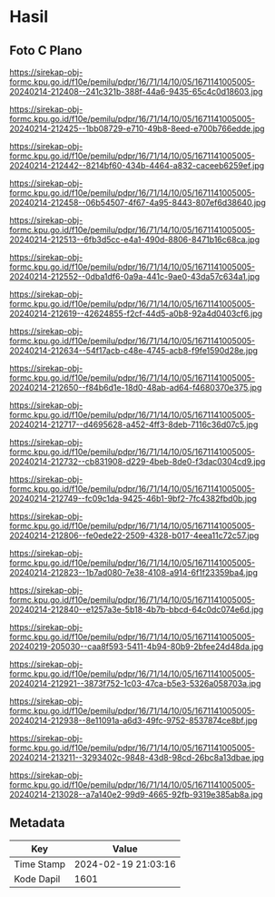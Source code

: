 # Hasil

## Foto C Plano

https://sirekap-obj-formc.kpu.go.id/f10e/pemilu/pdpr/16/71/14/10/05/1671141005005-20240214-212408--241c321b-388f-44a6-9435-65c4c0d18603.jpg

https://sirekap-obj-formc.kpu.go.id/f10e/pemilu/pdpr/16/71/14/10/05/1671141005005-20240214-212425--1bb08729-e710-49b8-8eed-e700b766edde.jpg

https://sirekap-obj-formc.kpu.go.id/f10e/pemilu/pdpr/16/71/14/10/05/1671141005005-20240214-212442--8214bf60-434b-4464-a832-caceeb6259ef.jpg

https://sirekap-obj-formc.kpu.go.id/f10e/pemilu/pdpr/16/71/14/10/05/1671141005005-20240214-212458--06b54507-4f67-4a95-8443-807ef6d38640.jpg

https://sirekap-obj-formc.kpu.go.id/f10e/pemilu/pdpr/16/71/14/10/05/1671141005005-20240214-212513--6fb3d5cc-e4a1-490d-8806-8471b16c68ca.jpg

https://sirekap-obj-formc.kpu.go.id/f10e/pemilu/pdpr/16/71/14/10/05/1671141005005-20240214-212552--0dba1df6-0a9a-441c-9ae0-43da57c634a1.jpg

https://sirekap-obj-formc.kpu.go.id/f10e/pemilu/pdpr/16/71/14/10/05/1671141005005-20240214-212619--42624855-f2cf-44d5-a0b8-92a4d0403cf6.jpg

https://sirekap-obj-formc.kpu.go.id/f10e/pemilu/pdpr/16/71/14/10/05/1671141005005-20240214-212634--54f17acb-c48e-4745-acb8-f9fe1590d28e.jpg

https://sirekap-obj-formc.kpu.go.id/f10e/pemilu/pdpr/16/71/14/10/05/1671141005005-20240214-212650--f84b6d1e-18d0-48ab-ad64-f4680370e375.jpg

https://sirekap-obj-formc.kpu.go.id/f10e/pemilu/pdpr/16/71/14/10/05/1671141005005-20240214-212717--d4695628-a452-4ff3-8deb-7116c36d07c5.jpg

https://sirekap-obj-formc.kpu.go.id/f10e/pemilu/pdpr/16/71/14/10/05/1671141005005-20240214-212732--cb831908-d229-4beb-8de0-f3dac0304cd9.jpg

https://sirekap-obj-formc.kpu.go.id/f10e/pemilu/pdpr/16/71/14/10/05/1671141005005-20240214-212749--fc09c1da-9425-46b1-9bf2-7fc4382fbd0b.jpg

https://sirekap-obj-formc.kpu.go.id/f10e/pemilu/pdpr/16/71/14/10/05/1671141005005-20240214-212806--fe0ede22-2509-4328-b017-4eea11c72c57.jpg

https://sirekap-obj-formc.kpu.go.id/f10e/pemilu/pdpr/16/71/14/10/05/1671141005005-20240214-212823--1b7ad080-7e38-4108-a914-6f1f23359ba4.jpg

https://sirekap-obj-formc.kpu.go.id/f10e/pemilu/pdpr/16/71/14/10/05/1671141005005-20240214-212840--e1257a3e-5b18-4b7b-bbcd-64c0dc074e6d.jpg

https://sirekap-obj-formc.kpu.go.id/f10e/pemilu/pdpr/16/71/14/10/05/1671141005005-20240219-205030--caa8f593-5411-4b94-80b9-2bfee24d48da.jpg

https://sirekap-obj-formc.kpu.go.id/f10e/pemilu/pdpr/16/71/14/10/05/1671141005005-20240214-212921--3873f752-1c03-47ca-b5e3-5326a058703a.jpg

https://sirekap-obj-formc.kpu.go.id/f10e/pemilu/pdpr/16/71/14/10/05/1671141005005-20240214-212938--8e11091a-a6d3-49fc-9752-8537874ce8bf.jpg

https://sirekap-obj-formc.kpu.go.id/f10e/pemilu/pdpr/16/71/14/10/05/1671141005005-20240214-213211--3293402c-9848-43d8-98cd-26bc8a13dbae.jpg

https://sirekap-obj-formc.kpu.go.id/f10e/pemilu/pdpr/16/71/14/10/05/1671141005005-20240214-213028--a7a140e2-99d9-4665-92fb-9319e385ab8a.jpg


## Metadata

| Key        | Value               |
| ---------- | ------------------- |
| Time Stamp | 2024-02-19 21:03:16 |
| Kode Dapil | 1601                |



